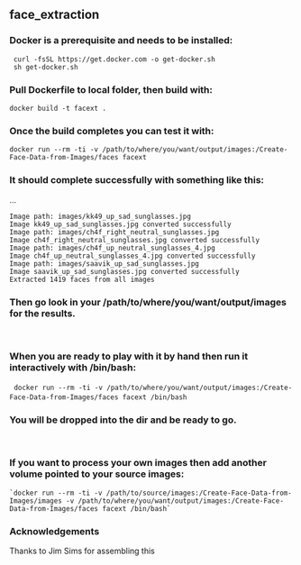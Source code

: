 ## face_extraction

### Docker is a prerequisite and needs to be installed:
 ```
  curl -fsSL https://get.docker.com -o get-docker.sh
  sh get-docker.sh
 ```
 
### Pull Dockerfile to local folder, then build with:

  `docker build -t facext .`

### Once the build completes you can test it with:
`docker run --rm -ti -v /path/to/where/you/want/output/images:/Create-Face-Data-from-Images/faces facext`

### It should complete successfully with something like this:

…
```
Image path: images/kk49_up_sad_sunglasses.jpg
Image kk49_up_sad_sunglasses.jpg converted successfully
Image path: images/ch4f_right_neutral_sunglasses.jpg
Image ch4f_right_neutral_sunglasses.jpg converted successfully
Image path: images/ch4f_up_neutral_sunglasses_4.jpg
Image ch4f_up_neutral_sunglasses_4.jpg converted successfully
Image path: images/saavik_up_sad_sunglasses.jpg
Image saavik_up_sad_sunglasses.jpg converted successfully
Extracted 1419 faces from all images
```
### Then go look in your /path/to/where/you/want/output/images for the results.
 
### When you are ready to play with it by hand then run it interactively with /bin/bash:
 
    `docker run --rm -ti -v /path/to/where/you/want/output/images:/Create-Face-Data-from-Images/faces facext /bin/bash`
 
### You will be dropped into the dir and be ready to go.
 
### If you want to process your own images then add another volume pointed to your source images:

    `docker run --rm -ti -v /path/to/source/images:/Create-Face-Data-from-Images/images -v /path/to/where/you/want/output/images:/Create-Face-Data-from-Images/faces facext /bin/bash`


### Acknowledgements
Thanks to Jim Sims for assembling this

